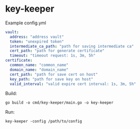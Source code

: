 # key-keeper

Example config.yml

```yaml
vault:
  address: "address vault"
  token: "unexpired token"
  intermediate_ca_path: "path for saving intermediate ca"
  cert_path: "path for generate certificate"
  timeout: "timeout request: 1s, 3m, 5h"
certificate:
  common_name: "common_name"
  domain_name: "domain_name"
  cert_path: "path for save cert on host"
  key_path: "path for save key on host"
  valid_interval: "valid expire cert interval: 1s, 3m, 5h"
```

Build:

    go build -o cmd/key-keeper/main.go -o key-keeper
Run:

    key-keeper -config /path/to/config